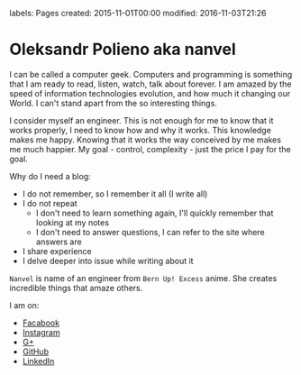 labels: Pages
created: 2015-11-01T00:00
modified: 2016-11-03T21:26

# Oleksandr Polieno aka nanvel

I can be called a computer geek. Computers and programming is something that I am ready to read, listen, watch, talk about forever. I am amazed by the speed of information technologies evolution, and how much it changing our World. I can't stand apart from the so interesting things.

I consider myself an engineer. This is not enough for me to know that it works properly, I need to know how and why it works. This knowledge makes me happy. Knowing that it works the way conceived by me makes me much happier. My goal - control, complexity - just the price I pay for the goal.

Why do I need a blog:

- I do not remember, so I remember it all (I write all)
- I do not repeat
    - I don't need to learn something again, I'll quickly remember that looking at my notes
    - I don't need to answer questions, I can refer to the site where answers are
- I share experience
- I delve deeper into issue while writing about it

```Nanvel``` is name of an engineer from ```Bern Up! Excess``` anime. She creates incredible things that amaze others.

I am on:

- [Facabook](https://www.facebook.com/polyenoom)
- [Instagram](https://www.instagram.com/polyenoom/)
- [G+](https://plus.google.com/u/0/+OleksandrPolyeno)
- [GitHub](https://github.com/nanvel)
- [LinkedIn](https://ua.linkedin.com/in/oleksandr-polieno-23935954)
